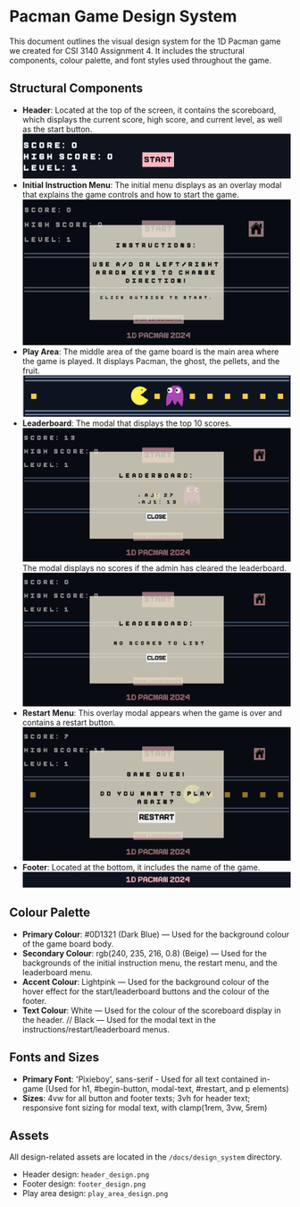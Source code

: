 # Pacman Game Design System

This document outlines the visual design system for the 1D Pacman game we created for CSI 3140 Assignment 4.
It includes the structural components, colour palette, and font styles used throughout the game.

## Structural Components
- **Header**: Located at the top of the screen, it contains the scoreboard, which displays the current score, high score, and current level, as well as the start button. 
  ![Header Design](design_system/header_design.png)
- **Initial Instruction Menu**: The initial menu displays as an overlay modal that explains the game controls and how to start the game.
  ![Instruction Menu Design](design_system/main_menu_instructions.png)
- **Play Area**: The middle area of the game board is the main area where the game is played. It displays Pacman, the ghost, the pellets, and the fruit.
  ![Play Area Design](design_system/play_area_design.png)
- **Leaderboard**: The modal that displays the top 10 scores.
  ![Leaderboard Design](design_system/l_scores.png)
  The modal displays no scores if the admin has cleared the leaderboard.
    ![Leaderboard Design](design_system/l_no_scores.png)
- **Restart Menu**: This overlay modal appears when the game is over and contains a restart button.
  ![Restart Menu Design](design_system/game_over.png)
- **Footer**: Located at the bottom, it includes the name of the game.
  ![Footer Design](design_system/footer_design.png)


## Colour Palette
- **Primary Colour**: #0D1321 (Dark Blue) — Used for the background colour of the game board body.
- **Secondary Colour**: rgb(240, 235, 216, 0.8) (Beige) — Used for the backgrounds of the initial instruction menu, the restart menu, and the leaderboard menu.
- **Accent Colour**: Lightpink — Used for the background colour of the hover effect for the start/leaderboard buttons and the colour of the footer.
- **Text Colour**: White — Used for the colour of the scoreboard display in the header. // Black — Used for the modal text in the instructions/restart/leaderboard menus.

## Fonts and Sizes
- **Primary Font**: 'Pixieboy', sans-serif - Used for all text contained in-game (Used for h1, #begin-button, modal-text, #restart, and p elements) 
- **Sizes**: 4vw for all button and footer texts; 3vh for header text; responsive font sizing for modal text, with clamp(1rem, 3vw, 5rem)

## Assets
All design-related assets are located in the `/docs/design_system` directory.
- Header design: `header_design.png`
- Footer design: `footer_design.png`
- Play area design: `play_area_design.png`
